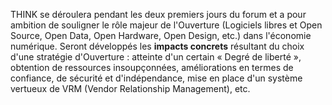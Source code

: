 THINK se déroulera pendant les deux premiers jours du forum et a pour ambition de souligner le rôle majeur de l'Ouverture (Logiciels libres et Open Source, Open Data, Open Hardware, Open Design, etc.) dans l'économie numérique. Seront développés les **impacts concrets** résultant du choix d'une stratégie d'Ouverture : atteinte d'un certain « Degré de liberté », obtention de ressources insoupçonnées, améliorations en termes de confiance, de sécurité et d'indépendance, mise en place d'un système vertueux de VRM (Vendor Relationship Management), etc.
